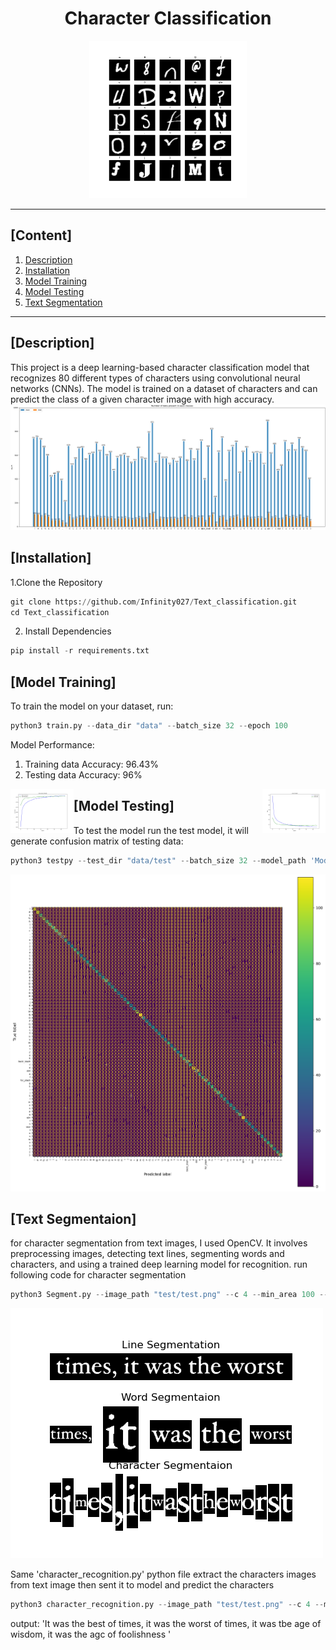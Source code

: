 # <div align="center">Character Classification</div>
<p align="center">
  <img alt="Characters" src="imagedraw.png" title="Characters" width="50%"/>
</p>

---

## [Content]
1. [Description](#description)   
2. [Installation](#installation)  
3. [Model Training](#model-training)
4. [Model Testing](#model-testing)
5. [Text Segmentation](#text-segmentation)

---
## [Description]

This project is a deep learning-based character classification model that recognizes 80 different types of characters using convolutional neural networks (CNNs). The model is trained on a dataset of characters and can predict the class of a given character image with high accuracy.
![Available Data for all classes(Training & Testing)](bargraph.png 'Available Data for all classes(Training & Testing)')

## [Installation]
1.Clone the Repository
```python
git clone https://github.com/Infinity027/Text_classification.git
cd Text_classification
```
2. Install Dependencies
```python
pip install -r requirements.txt
```

## [Model Training]
To train the model on your dataset, run:
```python
python3 train.py --data_dir "data" --batch_size 32 --epoch 100
```

Model Performance:
1. Training data Accuracy: 96.43%
2. Testing data Accuracy: 96%

<p align="center">
      <img src="acc_graph.png" title="Loss Graph" align="left" width="20%">
      <img src="loss_graph.png" title="Accuracy Graph" align="right" width="20%">
</p>

## [Model Testing]
To test the model run the test model, it will generate confusion matrix of testing data:
```python
python3 testpy --test_dir "data/test" --batch_size 32 --model_path 'Modelv0_1.pth'
```
![Confusion Matrix](confusion_matrix.png)

## [Text Segmentaion]
for character segmentation from text images, I used OpenCV. It involves preprocessing images, detecting text lines, segmenting words and characters, and using a trained deep learning model for recognition. run following code for character segmentation
```python
python3 Segment.py --image_path "test/test.png" --c 4 --min_area 100 --draw_plot 0
```
![Character Segmentation](result/line_1.png)

Same 'character_recognition.py' python file extract the characters images from text image then sent it to model and predict the characters
```python
python3 character_recognition.py --image_path "test/test.png" --c 4 --model_path 'modelv0_1.pth' --draw_plot 0
```
output: 'It was the best of times, it was the worst of times, it was tbe age of wisdom, it was the agc of foolishness '

